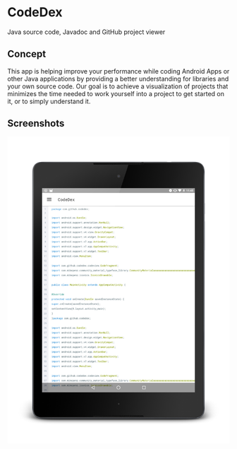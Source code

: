 # CodeDex
Java source code, Javadoc and GitHub project viewer

## Concept
This app is helping improve your performance while coding Android Apps or other Java applications by providing a better understanding for libraries and your own source code.
Our goal is to achieve a visualization of projects that minimizes the time needed to work yourself into a project to get started on it, or to simply understand it.

## Screenshots
![Image](https://raw.githubusercontent.com/CodeDex/CodeDex/master/DEV/screenshots/frame_1.png)
